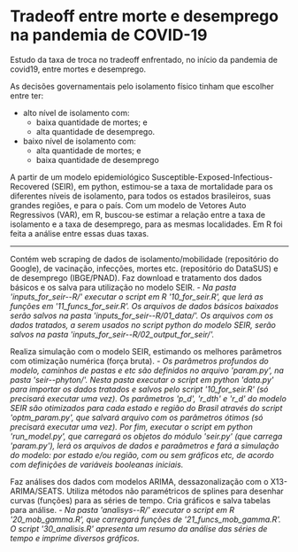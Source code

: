 # Tradeoff entre morte e desemprego na pandemia de COVID-19

Estudo da taxa de troca no tradeoff enfrentado, no início da pandemia de covid19, entre mortes e desemprego. 

As decisões governamentais pelo isolamento físico tinham que escolher entre ter:
- alto nível de isolamento com:
  - baixa quantidade de mortes; e
  - alta quantidade de desemprego.
- baixo nível de isolamento com:
  - alta quantidade de mortes; e
  - baixa quantidade de desemprego

A partir de um modelo epidemiológico Susceptible-Exposed-Infectious-Recovered (SEIR), em python, estimou-se a taxa de mortalidade para os diferentes níveis de isolamento, para todos os estados brasileiros, suas grandes regiões, e para o país.
Com um modelo de Vetores Auto Regressivos (VAR), em R, buscou-se estimar a relação entre a taxa de isolamento e a taxa de desemprego, para as mesmas localidades.
Em R foi feita a análise entre essas duas taxas.

***

Contém web scraping de dados de isolamento/mobilidade (repositório do Google), de vacinação, infecções, mortes etc. (repositório do DataSUS) e de desemprego (IBGE/PNAD). Faz download e tratamento dos dados básicos e os salva para utilização no modelo SEIR.
*- Na pasta 'inputs_for_seir--R/' executar o script em R '10_for_seir.R', que lerá as funções em '11_funcs_for_seir.R'. Os arquivos de dados básicos baixados serão salvos na pasta 'inputs_for_seir--R/01_data/'. Os arquivos com os dados tratados, a serem usados no script python do modelo SEIR, serão salvos na pasta 'inputs_for_seir--R/02_output_for_seir/'.*

Realiza simulação com o modelo SEIR, estimando os melhores parâmetros com otimização numérica (força bruta).
*- Os parâmetros profundos do modelo, caminhos de pastas e etc são definidos no arquivo 'param.py', na pasta 'seir--phyton/'. Nesta pasta executar o script em python 'data.py' para importar os dados tratados e salvos pelo script '10_for_seir.R' (só precisará executar uma vez). Os parâmetros 'p_d', 'r_dth' e 'r_d' do modelo SEIR são otimizados para cada estado e região do Brasil através do script 'optm_param.py', que salvará arquivo com os parâmetros ótimos (só precisará executar uma vez). Por fim, executar o script em python 'run_model.py', que carregará os objetos do módulo 'seir.py' (que carrega 'param.py'), lerá os arquivos de dados e paraâmetros e fará a simulação do modelo: por estado e/ou região, com ou sem gráficos etc, de acordo com definições de variáveis booleanas iniciais.*

Faz análises dos dados com modelos ARIMA, dessazonalização com o X13-ARIMA/SEATS. Utiliza métodos não paramétricos de splines para desenhar curvas (funções) para as séries de tempo. Cria gráficos e salva tabelas para análise.
*- Na pasta 'analisys--R/' executar o script em R '20_mob_gamma.R', que carregará funções de '21_funcs_mob_gamma.R'. O script '30_analisis.R' apresenta um resumo da análise das séries de tempo e imprime diversos gráficos.*
